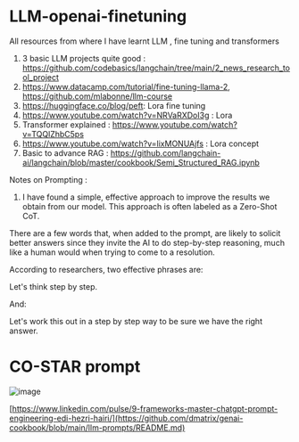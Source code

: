 # LLM-openai-finetuning
All resources from where I have learnt LLM , fine tuning and transformers

1. 3 basic LLM projects quite good : https://github.com/codebasics/langchain/tree/main/2_news_research_tool_project
2. https://www.datacamp.com/tutorial/fine-tuning-llama-2, https://github.com/mlabonne/llm-course
3. https://huggingface.co/blog/peft: Lora fine tuning
4. https://www.youtube.com/watch?v=NRVaRXDoI3g : Lora 
5. Transformer explained : https://www.youtube.com/watch?v=TQQlZhbC5ps
6. https://www.youtube.com/watch?v=lixMONUAjfs : Lora concept
7. Basic to advance RAG : https://github.com/langchain-ai/langchain/blob/master/cookbook/Semi_Structured_RAG.ipynb

Notes on Prompting :
  1. I have found a simple, effective approach to improve the results we obtain from our model. This approach is often labeled as a Zero-Shot CoT.
  
  There are a few words that, when added to the prompt, are likely to solicit better answers since they invite the AI to do step-by-step reasoning, much like a human would when trying to come to a resolution.
  
  According to researchers, two effective phrases are:
  
  Let's think step by step.
  
  And:
  
  Let's work this out in a step by step way to be sure we have the right answer.

# CO-STAR prompt
![image](https://github.com/eaglewarrior/LLM-openai-finetuning/assets/18038147/825c3ab1-e2de-4939-8230-472d0728a61e)

[https://www.linkedin.com/pulse/9-frameworks-master-chatgpt-prompt-engineering-edi-hezri-hairi/](https://github.com/dmatrix/genai-cookbook/blob/main/llm-prompts/README.md)
